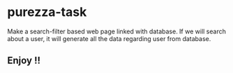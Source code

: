 # purezza-task
 Make a search-filter based web page linked with database. If we will search about a user, it will generate all the data regarding user from database. 

 ## Enjoy !!
